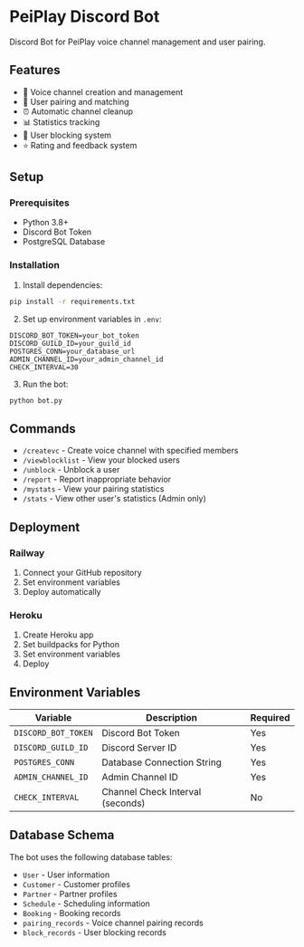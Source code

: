 # PeiPlay Discord Bot

Discord Bot for PeiPlay voice channel management and user pairing.

## Features

- 🎤 Voice channel creation and management
- 👥 User pairing and matching
- ⏰ Automatic channel cleanup
- 📊 Statistics tracking
- 🚫 User blocking system
- ⭐ Rating and feedback system

## Setup

### Prerequisites

- Python 3.8+
- Discord Bot Token
- PostgreSQL Database

### Installation

1. Install dependencies:
```bash
pip install -r requirements.txt
```

2. Set up environment variables in `.env`:
```env
DISCORD_BOT_TOKEN=your_bot_token
DISCORD_GUILD_ID=your_guild_id
POSTGRES_CONN=your_database_url
ADMIN_CHANNEL_ID=your_admin_channel_id
CHECK_INTERVAL=30
```

3. Run the bot:
```bash
python bot.py
```

## Commands

- `/createvc` - Create voice channel with specified members
- `/viewblocklist` - View your blocked users
- `/unblock` - Unblock a user
- `/report` - Report inappropriate behavior
- `/mystats` - View your pairing statistics
- `/stats` - View other user's statistics (Admin only)

## Deployment

### Railway
1. Connect your GitHub repository
2. Set environment variables
3. Deploy automatically

### Heroku
1. Create Heroku app
2. Set buildpacks for Python
3. Set environment variables
4. Deploy

## Environment Variables

| Variable | Description | Required |
|----------|-------------|----------|
| `DISCORD_BOT_TOKEN` | Discord Bot Token | Yes |
| `DISCORD_GUILD_ID` | Discord Server ID | Yes |
| `POSTGRES_CONN` | Database Connection String | Yes |
| `ADMIN_CHANNEL_ID` | Admin Channel ID | Yes |
| `CHECK_INTERVAL` | Channel Check Interval (seconds) | No |

## Database Schema

The bot uses the following database tables:
- `User` - User information
- `Customer` - Customer profiles
- `Partner` - Partner profiles
- `Schedule` - Scheduling information
- `Booking` - Booking records
- `pairing_records` - Voice channel pairing records
- `block_records` - User blocking records 